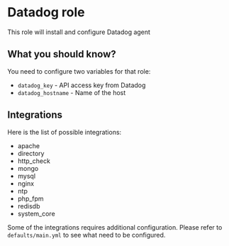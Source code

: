 Datadog role
============

This role will install and configure Datadog agent

What you should know?
---------------------

You need to configure two variables for that role:
 - `datadog_key` - API access key from Datadog
 - `datadog_hostname` - Name of the host

Integrations
------------

Here is the list of possible integrations:
 - apache
 - directory
 - http_check
 - mongo
 - mysql
 - nginx
 - ntp
 - php_fpm
 - redisdb
 - system_core

Some of the integrations requires additional configuration. Please refer to `defaults/main.yml` to see what need to be configured.
